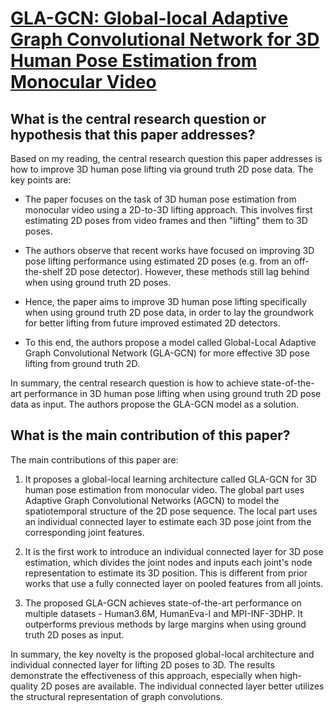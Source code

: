 # [GLA-GCN: Global-local Adaptive Graph Convolutional Network for 3D Human   Pose Estimation from Monocular Video](https://arxiv.org/abs/2307.05853)

## What is the central research question or hypothesis that this paper addresses?

 Based on my reading, the central research question this paper addresses is how to improve 3D human pose lifting via ground truth 2D pose data. The key points are:

- The paper focuses on the task of 3D human pose estimation from monocular video using a 2D-to-3D lifting approach. This involves first estimating 2D poses from video frames and then "lifting" them to 3D poses. 

- The authors observe that recent works have focused on improving 3D pose lifting performance using estimated 2D poses (e.g. from an off-the-shelf 2D pose detector). However, these methods still lag behind when using ground truth 2D poses. 

- Hence, the paper aims to improve 3D human pose lifting specifically when using ground truth 2D pose data, in order to lay the groundwork for better lifting from future improved estimated 2D detectors. 

- To this end, the authors propose a model called Global-Local Adaptive Graph Convolutional Network (GLA-GCN) for more effective 3D pose lifting from ground truth 2D.

In summary, the central research question is how to achieve state-of-the-art performance in 3D human pose lifting when using ground truth 2D pose data as input. The authors propose the GLA-GCN model as a solution.


## What is the main contribution of this paper?

 The main contributions of this paper are:

1. It proposes a global-local learning architecture called GLA-GCN for 3D human pose estimation from monocular video. The global part uses Adaptive Graph Convolutional Networks (AGCN) to model the spatiotemporal structure of the 2D pose sequence. The local part uses an individual connected layer to estimate each 3D pose joint from the corresponding joint features. 

2. It is the first work to introduce an individual connected layer for 3D pose estimation, which divides the joint nodes and inputs each joint's node representation to estimate its 3D position. This is different from prior works that use a fully connected layer on pooled features from all joints.

3. The proposed GLA-GCN achieves state-of-the-art performance on multiple datasets - Human3.6M, HumanEva-I and MPI-INF-3DHP. It outperforms previous methods by large margins when using ground truth 2D poses as input.

In summary, the key novelty is the proposed global-local architecture and individual connected layer for lifting 2D poses to 3D. The results demonstrate the effectiveness of this approach, especially when high-quality 2D poses are available. The individual connected layer better utilizes the structural representation of graph convolutions.
